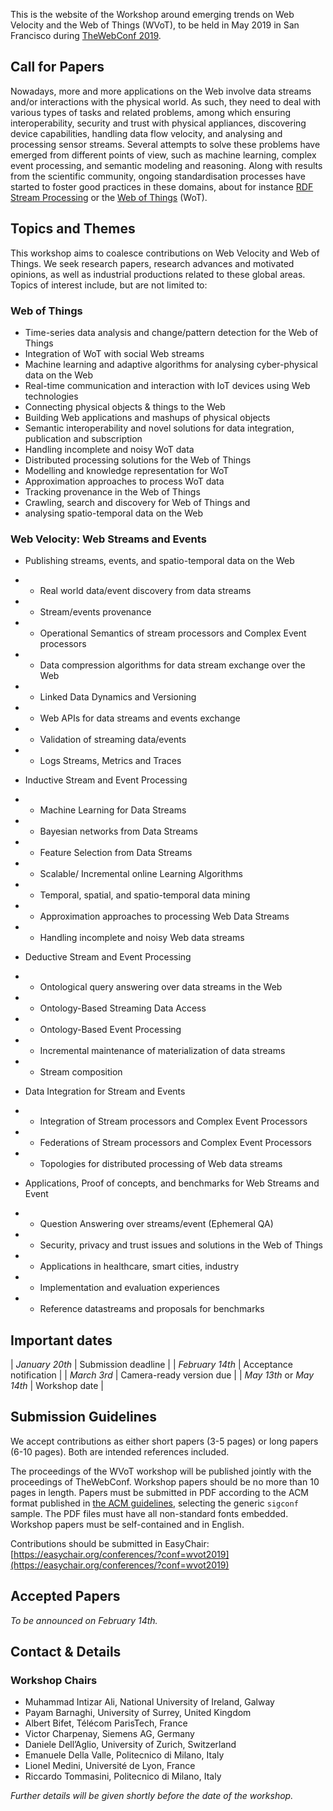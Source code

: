 This is the website of the Workshop around emerging trends on Web Velocity and
the Web of Things (WVoT), to be held in May 2019 in San Francisco during
[TheWebConf 2019](https://www2019.thewebconf.org/).

## Call for Papers

Nowadays, more and more applications on the Web involve data streams and/or
interactions with the physical world. As such, they need to deal with various
types of tasks and related problems, among which ensuring interoperability,
security and trust with physical appliances, discovering device capabilities,
handling data flow velocity, and analysing and processing sensor streams.
Several attempts to solve these problems have emerged from different points of
view, such as machine learning, complex event processing, and semantic modeling
and reasoning. Along with results from the scientific community, ongoing
standardisation processes have started to foster good practices in these
domains, about for instance
[RDF Stream Processing](https://www.w3.org/community/rsp/) or the
[Web of Things](https://www.w3.org/WoT/WG/) (WoT).

## Topics and Themes
This workshop aims to coalesce contributions on Web Velocity and Web of Things. 
We seek research papers, research advances and motivated
opinions, as well as industrial productions 
related to these global areas.
Topics of interest include, but are not limited to:

### Web of Things

 - Time-series data analysis and change/pattern detection for the Web of Things
 - Integration of WoT with social Web streams 
 - Machine learning and adaptive algorithms for analysing cyber-physical data on the Web
 - Real-time communication and interaction with IoT devices using Web technologies
 - Connecting physical objects & things to the Web
 - Building Web applications and mashups of physical objects
 - Semantic interoperability and novel solutions for data integration, publication and subscription
 - Handling incomplete and noisy WoT data 
 - Distributed processing solutions for the Web of Things
 - Modelling and knowledge representation for WoT
 - Approximation approaches to process WoT data
 - Tracking provenance in the Web of Things
 - Crawling, search and discovery for Web of Things and 
 - analysing spatio-temporal data on the Web
 
### Web Velocity: Web Streams and Events

- Publishing streams, events, and spatio-temporal data on the Web
 - - Real world data/event discovery from data streams
 - - Stream/events provenance
 - - Operational Semantics of stream processors and Complex Event processors
 - - Data compression algorithms for data stream exchange over the Web
 - - Linked Data Dynamics and  Versioning 
 - - Web APIs for data streams and events exchange
 - - Validation of streaming data/events
 - - Logs Streams, Metrics and Traces

- Inductive Stream and Event Processing 
- - Machine Learning for Data Streams
- - Bayesian networks from Data Streams
- - Feature Selection from Data Streams
- - Scalable/ Incremental online Learning Algorithms
- - Temporal, spatial, and spatio-temporal data mining
- - Approximation approaches to processing Web Data Streams
- - Handling incomplete and noisy Web data streams

- Deductive Stream and Event Processing
- - Ontological query answering over data streams in the Web
- - Ontology-Based Streaming Data Access
- - Ontology-Based Event Processing
- - Incremental maintenance of materialization of data streams
- - Stream composition

- Data Integration for Stream and Events
- - Integration of Stream processors and Complex Event Processors
- - Federations of Stream processors and Complex Event Processors
- - Topologies for distributed processing of Web data streams

- Applications, Proof of concepts, and benchmarks for Web Streams and Event 
- - Question Answering over streams/event (Ephemeral QA)
- - Security, privacy and trust issues and solutions in the Web of Things
- - Applications in healthcare, smart cities, industry
- - Implementation and evaluation experiences
- - Reference datastreams and proposals for benchmarks

## Important dates

| *January 20th* | Submission deadline |
| *February 14th* | Acceptance notification |
| *March 3rd* | Camera-ready version due |
| *May 13th* or *May 14th* | Workshop date |

## Submission Guidelines

We accept contributions as either short papers (3-5 pages) or long papers
(6-10 pages). Both are intended references included.

The proceedings of the WVoT workshop will be published jointly with the
proceedings of TheWebConf. Workshop papers should be no more than 10 pages in
length. Papers must be submitted in PDF according to the ACM format published
in [the ACM guidelines](www.acm.org/publications/proceedings-template),
selecting the generic `sigconf` sample. The PDF files must have all
non-standard fonts embedded. Workshop papers must be self-contained and in
English.

Contributions should be submitted in EasyChair: [https://easychair.org/conferences/?conf=wvot2019](https://easychair.org/conferences/?conf=wvot2019)

## Accepted Papers

_To be announced on February 14th._

## Contact & Details

### Workshop Chairs

 - Muhammad Intizar Ali, National University of Ireland, Galway
 - Payam Barnaghi, University of Surrey, United Kingdom
 - Albert Bifet, Télécom ParisTech, France
 - Victor Charpenay, Siemens AG, Germany
 - Daniele Dell’Aglio, University of Zurich, Switzerland
 - Emanuele Della Valle, Politecnico di Milano, Italy
 - Lionel Medini, Université de Lyon, France
 - Riccardo Tommasini, Politecnico di Milano, Italy

_Further details will be given shortly before the date of the workshop._
